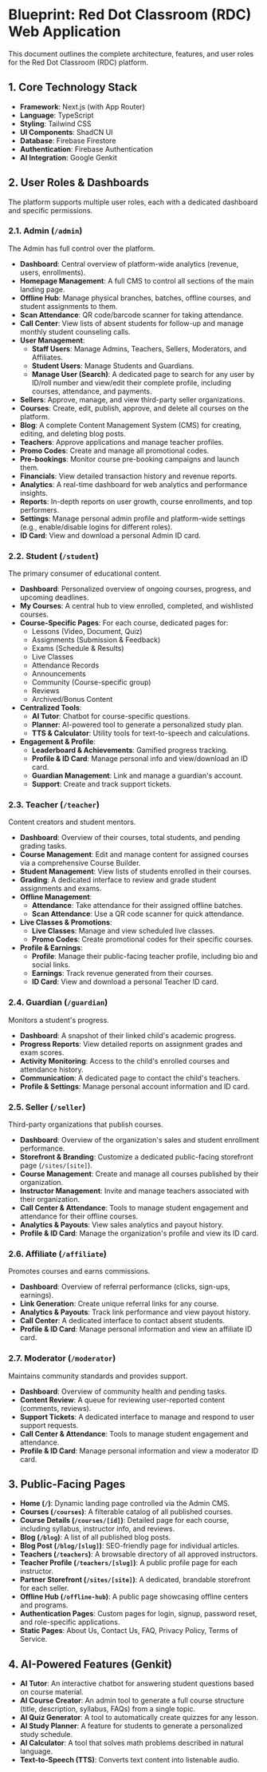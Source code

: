 
# Blueprint: Red Dot Classroom (RDC) Web Application

This document outlines the complete architecture, features, and user roles for the Red Dot Classroom (RDC) platform.

## 1. Core Technology Stack

- **Framework**: Next.js (with App Router)
- **Language**: TypeScript
- **Styling**: Tailwind CSS
- **UI Components**: ShadCN UI
- **Database**: Firebase Firestore
- **Authentication**: Firebase Authentication
- **AI Integration**: Google Genkit

## 2. User Roles & Dashboards

The platform supports multiple user roles, each with a dedicated dashboard and specific permissions.

### 2.1. Admin (`/admin`)
The Admin has full control over the platform.

- **Dashboard**: Central overview of platform-wide analytics (revenue, users, enrollments).
- **Homepage Management**: A full CMS to control all sections of the main landing page.
- **Offline Hub**: Manage physical branches, batches, offline courses, and student assignments to them.
- **Scan Attendance**: QR code/barcode scanner for taking attendance.
- **Call Center**: View lists of absent students for follow-up and manage monthly student counseling calls.
- **User Management**:
    - **Staff Users**: Manage Admins, Teachers, Sellers, Moderators, and Affiliates.
    - **Student Users**: Manage Students and Guardians.
    - **Manage User (Search)**: A dedicated page to search for any user by ID/roll number and view/edit their complete profile, including courses, attendance, and payments.
- **Sellers**: Approve, manage, and view third-party seller organizations.
- **Courses**: Create, edit, publish, approve, and delete all courses on the platform.
- **Blog**: A complete Content Management System (CMS) for creating, editing, and deleting blog posts.
- **Teachers**: Approve applications and manage teacher profiles.
- **Promo Codes**: Create and manage all promotional codes.
- **Pre-bookings**: Monitor course pre-booking campaigns and launch them.
- **Financials**: View detailed transaction history and revenue reports.
- **Analytics**: A real-time dashboard for web analytics and performance insights.
- **Reports**: In-depth reports on user growth, course enrollments, and top performers.
- **Settings**: Manage personal admin profile and platform-wide settings (e.g., enable/disable logins for different roles).
- **ID Card**: View and download a personal Admin ID card.

### 2.2. Student (`/student`)
The primary consumer of educational content.

- **Dashboard**: Personalized overview of ongoing courses, progress, and upcoming deadlines.
- **My Courses**: A central hub to view enrolled, completed, and wishlisted courses.
- **Course-Specific Pages**: For each course, dedicated pages for:
    - Lessons (Video, Document, Quiz)
    - Assignments (Submission & Feedback)
    - Exams (Schedule & Results)
    - Live Classes
    - Attendance Records
    - Announcements
    - Community (Course-specific group)
    - Reviews
    - Archived/Bonus Content
- **Centralized Tools**:
    - **AI Tutor**: Chatbot for course-specific questions.
    - **Planner**: AI-powered tool to generate a personalized study plan.
    - **TTS & Calculator**: Utility tools for text-to-speech and calculations.
- **Engagement & Profile**:
    - **Leaderboard & Achievements**: Gamified progress tracking.
    - **Profile & ID Card**: Manage personal info and view/download an ID card.
    - **Guardian Management**: Link and manage a guardian's account.
    - **Support**: Create and track support tickets.

### 2.3. Teacher (`/teacher`)
Content creators and student mentors.

- **Dashboard**: Overview of their courses, total students, and pending grading tasks.
- **Course Management**: Edit and manage content for assigned courses via a comprehensive Course Builder.
- **Student Management**: View lists of students enrolled in their courses.
- **Grading**: A dedicated interface to review and grade student assignments and exams.
- **Offline Management**:
    - **Attendance**: Take attendance for their assigned offline batches.
    - **Scan Attendance**: Use a QR code scanner for quick attendance.
- **Live Classes & Promotions**:
    - **Live Classes**: Manage and view scheduled live classes.
    - **Promo Codes**: Create promotional codes for their specific courses.
- **Profile & Earnings**:
    - **Profile**: Manage their public-facing teacher profile, including bio and social links.
    - **Earnings**: Track revenue generated from their courses.
    - **ID Card**: View and download a personal Teacher ID card.

### 2.4. Guardian (`/guardian`)
Monitors a student's progress.

- **Dashboard**: A snapshot of their linked child's academic progress.
- **Progress Reports**: View detailed reports on assignment grades and exam scores.
- **Activity Monitoring**: Access to the child's enrolled courses and attendance history.
- **Communication**: A dedicated page to contact the child's teachers.
- **Profile & Settings**: Manage personal account information and ID card.

### 2.5. Seller (`/seller`)
Third-party organizations that publish courses.

- **Dashboard**: Overview of the organization's sales and student enrollment performance.
- **Storefront & Branding**: Customize a dedicated public-facing storefront page (`/sites/[site]`).
- **Course Management**: Create and manage all courses published by their organization.
- **Instructor Management**: Invite and manage teachers associated with their organization.
- **Call Center & Attendance**: Tools to manage student engagement and attendance for their offline courses.
- **Analytics & Payouts**: View sales analytics and payout history.
- **Profile & ID Card**: Manage the organization's profile and view its ID card.

### 2.6. Affiliate (`/affiliate`)
Promotes courses and earns commissions.

- **Dashboard**: Overview of referral performance (clicks, sign-ups, earnings).
- **Link Generation**: Create unique referral links for any course.
- **Analytics & Payouts**: Track link performance and view payout history.
- **Call Center**: A dedicated interface to contact absent students.
- **Profile & ID Card**: Manage personal information and view an affiliate ID card.

### 2.7. Moderator (`/moderator`)
Maintains community standards and provides support.

- **Dashboard**: Overview of community health and pending tasks.
- **Content Review**: A queue for reviewing user-reported content (comments, reviews).
- **Support Tickets**: A dedicated interface to manage and respond to user support requests.
- **Call Center & Attendance**: Tools to manage student engagement and attendance.
- **Profile & ID Card**: Manage personal information and view a moderator ID card.

## 3. Public-Facing Pages

- **Home (`/`)**: Dynamic landing page controlled via the Admin CMS.
- **Courses (`/courses`)**: A filterable catalog of all published courses.
- **Course Details (`/courses/[id]`)**: Detailed page for each course, including syllabus, instructor info, and reviews.
- **Blog (`/blog`)**: A list of all published blog posts.
- **Blog Post (`/blog/[slug]`)**: SEO-friendly page for individual articles.
- **Teachers (`/teachers`)**: A browsable directory of all approved instructors.
- **Teacher Profile (`/teachers/[slug]`)**: A public profile page for each instructor.
- **Partner Storefront (`/sites/[site]`)**: A dedicated, brandable storefront for each seller.
- **Offline Hub (`/offline-hub`)**: A public page showcasing offline centers and programs.
- **Authentication Pages**: Custom pages for login, signup, password reset, and role-specific applications.
- **Static Pages**: About Us, Contact Us, FAQ, Privacy Policy, Terms of Service.

## 4. AI-Powered Features (Genkit)

- **AI Tutor**: An interactive chatbot for answering student questions based on course material.
- **AI Course Creator**: An admin tool to generate a full course structure (title, description, syllabus, FAQs) from a single topic.
- **AI Quiz Generator**: A tool to automatically create quizzes for any lesson.
- **AI Study Planner**: A feature for students to generate a personalized study schedule.
- **AI Calculator**: A tool that solves math problems described in natural language.
- **Text-to-Speech (TTS)**: Converts text content into listenable audio.
